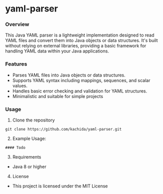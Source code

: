 # yaml-parser

### Overview
This Java YAML parser is a lightweight implementation designed to read YAML files and convert them into Java objects or data structures. It's built without relying on external libraries, providing a basic framework for handling YAML data within your Java applications.


### Features
- Parses YAML files into Java objects or data structures.
- Supports YAML syntax including mappings, sequences, and scalar values.
- Handles basic error checking and validation for YAML structures.
- Minimalistic and suitable for simple projects

### Usage

1. Clone the repository

```
git clone https://github.com/kachida/yaml-parser.git
```

2. Example Usage:

```
#### Todo
```

3. Requirements

- Java 8 or higher

4. License

- This project is licensed under the MIT License
